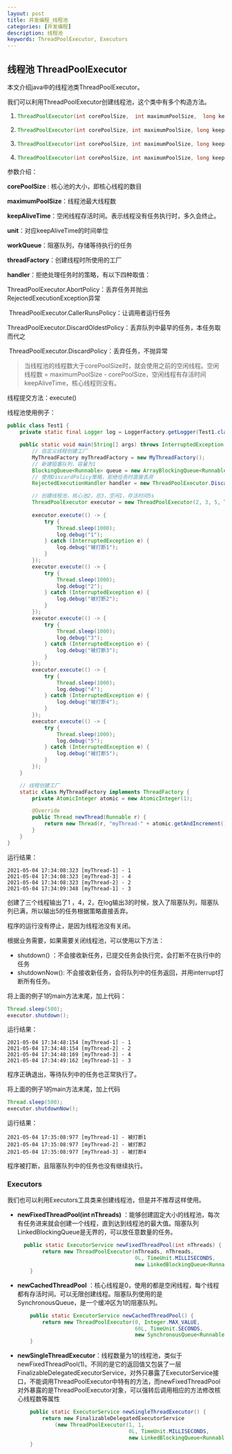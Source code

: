 ```yaml
---
layout: post
title: 并发编程_线程池
categories: [并发编程]
description: 线程池
keywords: ThreadPoolExecutor, Executors
---
```


## 线程池 ThreadPoolExecutor

本文介绍java中的线程池类ThreadPoolExecutor。

我们可以利用ThreadPoolExecutor创建线程池，这个类中有多个构造方法。

1. ```java
   ThreadPoolExecutor(int corePoolSize,  int maximumPoolSize,  long keepAliveTime,  TimeUnit unit,  BlockingQueue<Runnable> workQueue)
   ```

2. ```Java
   ThreadPoolExecutor(int corePoolSize, int maximumPoolSize, long keepAliveTime, TimeUnit unit, BlockingQueue<Runnable> workQueue, ThreadFactory threadFactory)
   ```

3. ```java
   ThreadPoolExecutor(int corePoolSize, int maximumPoolSize, long keepAliveTime, TimeUnit unit, BlockingQueue<Runnable> workQueue, RejectedExecutionHandler handler)
   ```

4. ```java
   ThreadPoolExecutor(int corePoolSize, int maximumPoolSize, long keepAliveTime, TimeUnit unit, BlockingQueue<Runnable> workQueue, ThreadFactory threadFactory, RejectedExecutionHandler handler)
   ```

参数介绍：

**corePoolSize** : 核心池的大小，即核心线程的数目

**maximumPoolSize**：线程池最大线程数

**keepAliveTime**：空闲线程存活时间。表示线程没有任务执行时，多久会终止。

**unit**：对应keepAliveTime的时间单位

**workQueue**：阻塞队列，存储等待执行的任务

**threadFactory**：创建线程时所使用的工厂

**handler**：拒绝处理任务时的策略，有以下四种取值：

​	ThreadPoolExecutor.AbortPolicy：丢弃任务并抛出RejectedExecutionException异常

​	ThreadPoolExecutor.CallerRunsPolicy：让调用者运行任务

​	ThreadPoolExecutor.DiscardOldestPolicy：丢弃队列中最早的任务，本任务取而代之

​	ThreadPoolExecutor.DiscardPolicy：丢弃任务，不抛异常

> 当线程池的线程数大于corePoolSize时，就会使用之前的空闲线程。空闲线程数 = maximumPoolSize - corePoolSize，空闲线程有存活时间keepAliveTime，核心线程则没有。

线程提交方法：execute()

线程池使用例子：

```` java
public class Test1 {
    private static final Logger log = LoggerFactory.getLogger(Test1.class);

    public static void main(String[] args) throws InterruptedException {
        // 自定义线程创建工厂
        MyThreadFactory myThreadFactory = new MyThreadFactory();
        // 新建阻塞队列，容量为1
        BlockingQueue<Runnable> queue = new ArrayBlockingQueue<Runnable>(1);
        // 使用DiscardPolicy策略，拒绝任务时直接丢弃
        RejectedExecutionHandler handler = new ThreadPoolExecutor.DiscardPolicy();

        // 创建线程池，核心池2，总3，空闲1，存活时间5s
        ThreadPoolExecutor executor = new ThreadPoolExecutor(2, 3, 5, TimeUnit.SECONDS, queue, myThreadFactory, handler);
        
        executor.execute(() -> {
            try {
                Thread.sleep(1000);
                log.debug("1");
            } catch (InterruptedException e) {
                log.debug("被打断1");
            }
        });
        executor.execute(() -> {
            try {
                Thread.sleep(1000);
                log.debug("2");
            } catch (InterruptedException e) {
                log.debug("被打断2");
            }
        });
        executor.execute(() -> {
            try {
                Thread.sleep(1000);
                log.debug("3");
            } catch (InterruptedException e) {
                log.debug("被打断3");
            }
        });
        executor.execute(() -> {
            try {
                Thread.sleep(1000);
                log.debug("4");
            } catch (InterruptedException e) {
                log.debug("被打断4");
            }
        });
        executor.execute(() -> {
            try {
                Thread.sleep(1000);
                log.debug("5");
            } catch (InterruptedException e) {
                log.debug("被打断5");
            }
        });
    }

    // 线程创建工厂
    static class MyThreadFactory implements ThreadFactory {
        private AtomicInteger atomic = new AtomicInteger(1);

        @Override
        public Thread newThread(Runnable r) {
            return new Thread(r, "myThread-" + atomic.getAndIncrement());
        }
    }
}
````

运行结果：

```` 
2021-05-04 17:34:08:323 [myThread-1] - 1
2021-05-04 17:34:08:323 [myThread-3] - 4
2021-05-04 17:34:08:323 [myThread-2] - 2
2021-05-04 17:34:09:348 [myThread-1] - 3
````

创建了三个线程输出了1 ，4，2，在log输出3的时候，放入了阻塞队列，阻塞队列已满，所以输出5的任务根据策略直接丢弃。

程序的运行没有停止，是因为线程池没有关闭。

根据业务需要，如果需要关闭线程池，可以使用以下方法：

- shutdown() ：不会接收新任务，已提交任务会执行完，会打断不在执行中的任务
- shutdownNow(): 不会接收新任务，会将队列中的任务返回，并用interrupt打断所有任务。

将上面的例子1的main方法末尾，加上代码：

```` java
Thread.sleep(500);
executor.shutdown();
````

运行结果：

```` 
2021-05-04 17:34:48:154 [myThread-1] - 1
2021-05-04 17:34:48:154 [myThread-2] - 2
2021-05-04 17:34:48:169 [myThread-3] - 4
2021-05-04 17:34:49:162 [myThread-1] - 3
````

程序正确退出，等待队列中的任务也正常执行了。

将上面的例子1的main方法末尾，加上代码

```` java
Thread.sleep(500);
executor.shutdownNow();
````

运行结果：

````
2021-05-04 17:35:08:977 [myThread-1] - 被打断1
2021-05-04 17:35:08:977 [myThread-2] - 被打断2
2021-05-04 17:35:08:977 [myThread-3] - 被打断4
````

程序被打断，且阻塞队列中的任务也没有继续执行。

### Executors

我们也可以利用Executors工具类来创建线程池，但是并不推荐这样使用。

- **newFixedThreadPool(int nThreads)** ：能够创建固定大小的线程池，每次有任务进来就会创建一个线程，直到达到线程池的最大值。阻塞队列LinkedBlockingQueue是无界的，可以放任意数量的任务。

  ```` java
  	public static ExecutorService newFixedThreadPool(int nThreads) {
          return new ThreadPoolExecutor(nThreads, nThreads,
                                        0L, TimeUnit.MILLISECONDS,
                                        new LinkedBlockingQueue<Runnable>());
      }
  ````

  

- **newCachedThreadPool** ：核心线程是0，使用的都是空闲线程，每个线程都有存活时间。可以无限创建线程。阻塞队列使用的是SynchronousQueue，是一个缓冲区为1的阻塞队列。

  ```` java
      public static ExecutorService newCachedThreadPool() {
          return new ThreadPoolExecutor(0, Integer.MAX_VALUE,
                                        60L, TimeUnit.SECONDS,
                                        new SynchronousQueue<Runnable>());
      }
  ````

- **newSingleThreadExecutor**：线程数量为1的线程池，类似于newFixedThreadPool(1)。不同的是它的返回值又包装了一层FinalizableDelegatedExecutorService，对外只暴露了ExecutorService接口，不能调用ThreadPoolExecutor中特有的方法，而newFixedThreadPool对外暴露的是ThreadPoolExecutor对象，可以强转后调用相应的方法修改核心线程数等属性

  ```` java
      public static ExecutorService newSingleThreadExecutor() {
          return new FinalizableDelegatedExecutorService
              (new ThreadPoolExecutor(1, 1,
                                      0L, TimeUnit.MILLISECONDS,
                                      new LinkedBlockingQueue<Runnable>()));
      }
  ````

  

